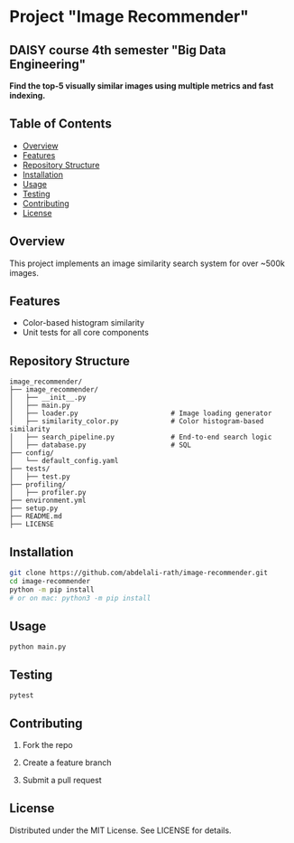 # Project "Image Recommender"
## DAISY course 4th semester "Big Data Engineering"


**Find the top-5 visually similar images using multiple metrics and fast indexing.**

## Table of Contents
- [Overview](#overview)
- [Features](#features)
- [Repository Structure](#repository-structure)
- [Installation](#installation)
- [Usage](#usage)
- [Testing](#testing)
- [Contributing](#contributing)
- [License](#license)

## Overview
This project implements an image similarity search system for over ~500k images.

## Features
- Color-based histogram similarity
- Unit tests for all core components

## Repository Structure

```
image_recommender/
├── image_recommender/
│   ├── __init__.py
│   ├── main.py
│   ├── loader.py                       # Image loading generator
│   ├── similarity_color.py             # Color histogram-based similarity
│   ├── search_pipeline.py              # End-to-end search logic
│   ├── database.py                     # SQL
├── config/
│   └── default_config.yaml
├── tests/
│   ├── test.py
├── profiling/
│   ├── profiler.py
├── environment.yml
├── setup.py
├── README.md
├── LICENSE
```

## Installation
```bash
git clone https://github.com/abdelali-rath/image-recommender.git
cd image-recommender
python -m pip install
# or on mac: python3 -m pip install
```

## Usage
```
python main.py
```

## Testing

```
pytest
```

## Contributing

1. Fork the repo

2. Create a feature branch

3. Submit a pull request

## License

Distributed under the MIT License. See LICENSE for details.

